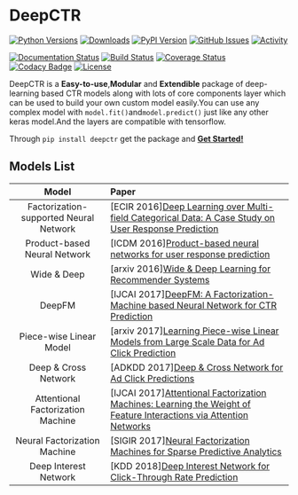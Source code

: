 # DeepCTR

[![Python Versions](https://img.shields.io/pypi/pyversions/deepctr.svg)](https://pypi.org/project/deepctr)
[![Downloads](https://pepy.tech/badge/deepctr)](https://pepy.tech/project/deepctr)
[![PyPI Version](https://img.shields.io/pypi/v/deepctr.svg)](https://pypi.org/project/deepctr)
[![GitHub Issues](https://img.shields.io/github/issues/shenweichen/deepctr.svg
)](https://github.com/shenweichen/deepctr/issues)
[![Activity](https://img.shields.io/github/last-commit/shenweichen/deepctr.svg)](https://github.com/shenweichen/DeepCTR/commits/master)


[![Documentation Status](https://readthedocs.org/projects/deepctr-doc/badge/?version=latest)](https://deepctr-doc.readthedocs.io/)
[![Build Status](https://travis-ci.org/shenweichen/DeepCTR.svg?branch=master)](https://travis-ci.org/shenweichen/DeepCTR)
[![Coverage Status](https://coveralls.io/repos/github/shenweichen/DeepCTR/badge.svg?branch=master)](https://coveralls.io/github/shenweichen/DeepCTR?branch=master)
[![Codacy Badge](https://api.codacy.com/project/badge/Grade/d4099734dc0e4bab91d332ead8c0bdd0)](https://www.codacy.com/app/wcshen1994/DeepCTR?utm_source=github.com&amp;utm_medium=referral&amp;utm_content=shenweichen/DeepCTR&amp;utm_campaign=Badge_Grade)
[![License](https://img.shields.io/github/license/shenweichen/deepctr.svg)](https://github.com/shenweichen/deepctr/blob/master/LICENSE)

DeepCTR is a **Easy-to-use**,**Modular** and **Extendible** package of deep-learning based CTR models along with lots of core components layer  which can be used to build your own custom model easily.You can use any complex model with `model.fit()`and`model.predict()` just like any other keras model.And the layers are compatible with tensorflow.

Through  `pip install deepctr`  get the package and [**Get Started!**](https://deepctr-doc.readthedocs.io/en/latest/Quick-Start.html)


## Models List

|Model|Paper|
|:--:|:--|
|Factorization-supported Neural Network|[ECIR 2016][Deep Learning over Multi-field Categorical Data: A Case Study on User Response Prediction](https://arxiv.org/pdf/1601.02376.pdf)|
|Product-based Neural Network|[ICDM 2016][Product-based neural networks for user response prediction](https://arxiv.org/pdf/1611.00144.pdf)|
|Wide & Deep|[arxiv 2016][Wide & Deep Learning for Recommender Systems](https://arxiv.org/pdf/1606.07792.pdf)|
|DeepFM|[IJCAI 2017][DeepFM: A Factorization-Machine based Neural Network for CTR Prediction](http://www.ijcai.org/proceedings/2017/0239.pdf)|
|Piece-wise Linear Model|[arxiv 2017][Learning Piece-wise Linear Models from Large Scale Data for Ad Click Prediction](https://arxiv.org/abs/1704.05194)|
|Deep & Cross Network|[ADKDD 2017][Deep & Cross Network for Ad Click Predictions](https://arxiv.org/abs/1708.05123)|
|Attentional Factorization Machine|[IJCAI 2017][Attentional Factorization Machines: Learning the Weight of Feature Interactions via Attention Networks](http://www.ijcai.org/proceedings/2017/435)|
|Neural Factorization Machine|[SIGIR 2017][Neural Factorization Machines for Sparse Predictive Analytics](https://arxiv.org/pdf/1708.05027.pdf)|
|Deep Interest Network|[KDD 2018][Deep Interest Network for Click-Through Rate Prediction](https://arxiv.org/pdf/1706.06978.pdf)|
